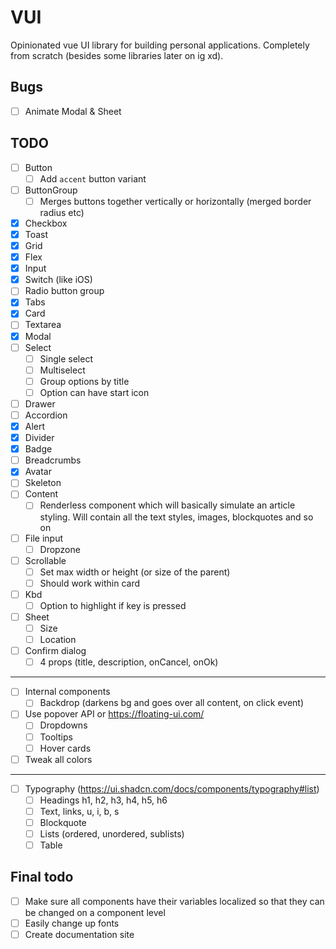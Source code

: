 # VUI

Opinionated vue UI library for building personal applications. Completely from scratch (besides some libraries later on ig xd).

## Bugs

- [ ] Animate Modal & Sheet

## TODO

- [ ] Button
  - [ ] Add `accent` button variant
- [ ] ButtonGroup
  - [ ] Merges buttons together vertically or horizontally (merged border radius etc)
- [x] Checkbox
- [x] Toast
- [x] Grid
- [x] Flex
- [x] Input
- [x] Switch (like iOS)
- [ ] Radio button group
- [x] Tabs
- [x] Card
- [ ] Textarea
- [x] Modal
- [ ] Select
  - [ ] Single select
  - [ ] Multiselect
  - [ ] Group options by title
  - [ ] Option can have start icon
- [ ] Drawer
- [ ] Accordion
- [x] Alert
- [x] Divider
- [x] Badge
- [ ] Breadcrumbs
- [x] Avatar
- [ ] Skeleton
- [ ] Content
  - [ ] Renderless component which will basically simulate an article styling. Will contain all the text styles, images, blockquotes and so on
- [ ] File input
  - [ ] Dropzone
- [ ] Scrollable
  - [ ] Set max width or height (or size of the parent)
  - [ ] Should work within card
- [ ] Kbd
  - [ ] Option to highlight if key is pressed
- [ ] Sheet
  - [ ] Size
  - [ ] Location

- [ ] Confirm dialog
  - [ ] 4 props (title, description, onCancel, onOk)

---

- [ ] Internal components
  - [ ] Backdrop (darkens bg and goes over all content, on click event)
- [ ] Use popover API or https://floating-ui.com/
  - [ ] Dropdowns
  - [ ] Tooltips
  - [ ] Hover cards
- [ ] Tweak all colors

---

- [ ] Typography (https://ui.shadcn.com/docs/components/typography#list)
  - [ ] Headings h1, h2, h3, h4, h5, h6
  - [ ] Text, links, u, i, b, s
  - [ ] Blockquote
  - [ ] Lists (ordered, unordered, sublists)
  - [ ] Table

## Final todo

- [ ] Make sure all components have their variables localized so that they can be changed on a component level
- [ ] Easily change up fonts
- [ ] Create documentation site

